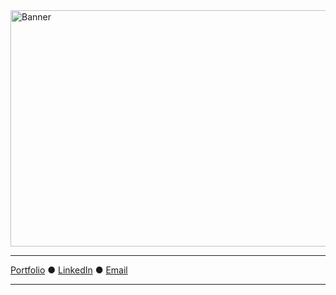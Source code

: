 <img width="1134" height="378" alt="Banner" src="https://github.com/user-attachments/assets/e88c4bde-e1d8-4490-8d23-e87b4f27c074" />

---

[Portfolio](https://sereneprince.github.io/noahpn/) ● [LinkedIn](https://www.linkedin.com/in/nparknguyen/) ● [Email](mailto:noahparknguyen@gmail.com)  

---

